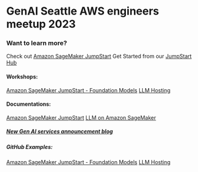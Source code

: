 # GenAI Seattle AWS engineers meetup 2023

### Want to learn more?

Check out [Amazon SageMaker JumpStart](https://aws.amazon.com/sagemaker/jumpstart)
Get Started from our [JumpStart Hub](https://aws.amazon.com/sagemaker/jumpstart/getting-started)
#### Workshops:
[Amazon SageMaker JumpStart - Foundation Models](https://catalog.us-east-1.prod.workshops.aws/workshops/63069e26-921c-4ce1-9cc7-dd882ff62575/en-US/lab9/flan-t5-foundation-model)
[LLM Hosting](https://catalog.us-east-1.prod.workshops.aws/workshops/bb62b5d7-313f-4733-88cd-9c1aa41c724d/en-US)
#### Documentations:
[Amazon SageMaker JumpStart](https://docs.aws.amazon.com/sagemaker/latest/dg/studio-jumpstart.html)
[LLM on Amazon SageMaker](https://d1.awsstatic.com/events/Summits/reinvent2022/AIM405_Train-and-deploy-large-language-models-on-Amazon-SageMaker.pdf)

##### [New Gen AI services announcement blog](https://aws.amazon.com/blogs/machine-learning/announcing-new-tools-for-building-with-generative-ai-on-aws/)
##### GitHub Examples:
[Amazon SageMaker JumpStart - Foundation Models](https://github.com/aws/amazon-sagemaker-examples/tree/main/introduction_to_amazon_algorithms/jumpstart-foundation-models)
[LLM Hosting](https://github.com/aws/amazon-sagemaker-examples/tree/main/inference/generativeai/llm-workshop)
